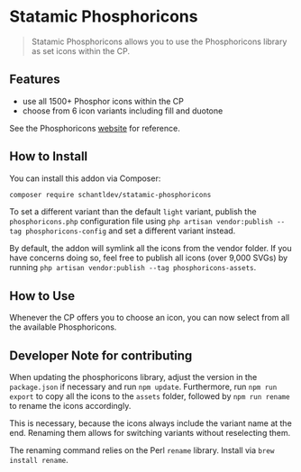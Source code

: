 # Statamic Phosphoricons

> Statamic Phosphoricons allows you to use the Phosphoricons library as set icons within the CP.

## Features

- use all 1500+ Phosphor icons within the CP
- choose from 6 icon variants including fill and duotone

See the Phosphoricons [website](https://phosphoricons.com/) for reference.

## How to Install

You can install this addon via Composer:

```bash
composer require schantldev/statamic-phosphoricons
```

To set a different variant than the default `light` variant, publish the `phosphoricons.php` configuration file using `php artisan vendor:publish --tag phosphoricons-config` and set a different variant instead.

By default, the addon will symlink all the icons from the vendor folder. If you have concerns doing so, feel free to publish all icons (over 9,000 SVGs) by running `php artisan vendor:publish --tag phosphoricons-assets`.

## How to Use

Whenever the CP offers you to choose an icon, you can now select from all the available Phosphoricons.

## Developer Note for contributing

When updating the phosphoricons library, adjust the version in the `package.json` if necessary and run `npm update`. Furthermore, run `npm run export` to copy all the icons to the `assets` folder, followed by `npm run rename` to rename the icons accordingly.

This is necessary, because the icons always include the variant name at the end. Renaming them allows for switching variants without reselecting them.

The renaming command relies on the Perl `rename` library. Install via `brew install rename`.
